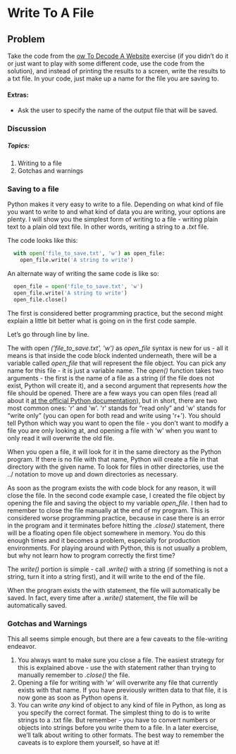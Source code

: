 # Write To A File 
## Problem

Take the code from the [ow To Decode A Website](decodewebpage.md) exercise (if you didn’t do it or just want to play with some different code, use the code from the solution), and instead of printing the results to a screen, write the results to a txt file. In your code, just make up a name for the file you are saving to.

#### Extras:

* Ask the user to specify the name of the output file that will be saved.
### Discussion

##### Topics:

1. Writing to a file
2. Gotchas and warnings

### Saving to a file

Python makes it very easy to write to a file. Depending on what kind of file you want to write to and what kind of data you are writing, your options are plenty. I will show you the simplest form of writing to a file - writing plain text to a plain old text file. In other words, writing a string to a _.txt_ file.

The code looks like this:
``` python
  with open('file_to_save.txt', 'w') as open_file:
    open_file.write('A string to write')
  ```  
An alternate way of writing the same code is like so:
``` python
  open_file = open('file_to_save.txt', 'w')
  open_file.write('A string to write')
  open_file.close()
  ```
The first is considered better programming practice, but the second might explain a little bit better what is going on in the first code sample.

Let’s go through line by line.

The with open _('file_to_save.txt', 'w')_ as _open_file_ syntax is new for us - all it means is that inside the code block indented underneath, there will be a variable called _open_file_ that will represent the file object. You can pick any name for this file - it is just a variable name. The _open()_ function takes two arguments - the first is the name of a file as a string (if the file does not exist, Python will create it), and a second argument that represents _how_ the file should be opened. There are a few ways you can open files (read all about it [at the official Python documentation](https://docs.python.org/2.7/tutorial/inputoutput.html#reading-and-writing-files)), but in short, there are two most common ones: 'r' and 'w'. 'r' stands for “read only” and 'w' stands for “write only” (you can open for both read and write using 'r+'). You should tell Python which way you want to open the file - you don’t want to modify a file you are only looking at, and opening a file with 'w' when you want to only read it will overwrite the old file.

When you open a file, it will look for it in the same directory as the Python program. If there is no file with that name, Python will create a file in that directory with the given name. To look for files in other directories, use the ../ notation to move up and down directories as necessary.

As soon as the program exists the with code block for any reason, it will close the file. In the second code example case, I created the file object by opening the file and saving the object to my variable _open_file._  I then had to remember to close the file manually at the end of my program. This is considered worse programming practice, because in case there is an error in the program and it terminates before hitting the _.close()_ statement, there will be a floating open file object somewhere in memory. You do this enough times and it becomes a problem, especially for production environments. For playing around with Python, this is not usually a problem, but why not learn how to program correctly the first time?

The _write()_ portion is simple - call _.write()_ with a string (if something is not a string, turn it into a string first), and it will write to the end of the file.

When the program exists the with statement, the file will automatically be saved. In fact, every time after a _.write()_ statement, the file will be automatically saved.

### Gotchas and Warnings

This all seems simple enough, but there are a few caveats to the file-writing endeavor.

1. You always want to make sure you close a file. The easiest strategy for this is explained above - use the with statement rather than trying to manually remember to _.close()_ the file.
2. Opening a file for writing with _'w'_ will overwrite any file that currently exists with that name. If you have previously written data to that file, it is now gone as soon as Python opens it.
3. You can write _any_ kind of object to any kind of file in Python, as long as you specify the correct format. The simplest thing to do is to write strings to a .txt file. But remember - you have to convert numbers or objects into strings before you write them to a file. In a later exercise, we’ll talk about writing to other formats.
The best way to remember the caveats is to explore them yourself, so have at it!